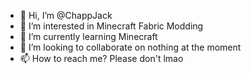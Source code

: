 - 👋 Hi, I’m @ChappJack
- 👀 I’m interested in Minecraft Fabric Modding
- 🌱 I’m currently learning Minecraft
- 💞️ I’m looking to collaborate on nothing at the moment
- 📫 How to reach me? Please don't lmao

<!---
ChappJack/ChappJack is a ✨ special ✨ repository because its `README.md` (this file) appears on your GitHub profile.
You can click the Preview link to take a look at your changes.
--->

